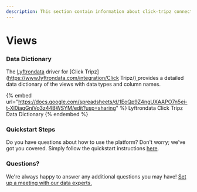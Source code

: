 ```yaml
---
description: This section contain information about click-tripz connector views information
---
```


# Views

### Data Dictionary

The [Lyftrondata](https://www.lyftrondata.com/) driver for [Click Tripz](https://www.lyftrondata.com/integration/Click Tripz/)[ ](https://www.lyftrondata.com/integration/click-tripz/)provides a detailed data dictionary of the views with data types and column names.

{% embed url="https://docs.google.com/spreadsheets/d/1EoQp9Z4ngUXAAPO7n5ei-t-Xl0iagGniVo3z44BWSYM/edit?usp=sharing" %}
Lyftrondata Click Tripz Data Dictionary
{% endembed %}

### Quickstart Steps

Do you have questions about how to use the platform? Don't worry; we've got you covered. Simply follow the quickstart instructions [here](../../../../quickstart-steps.md).

### Questions? <a href="#questions" id="questions"></a>

We're always happy to answer any additional questions you may have! [Set up a meeting with our data experts.](https://www.lyftrondata.com/book-a-meeting/)


